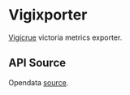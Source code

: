 # Vigixporter

[Vigicrue](https://www.vigicrues.gouv.fr/) victoria metrics exporter.

## API Source

Opendata [source](https://hubeau.eaufrance.fr/page/api-hydrometrie).
